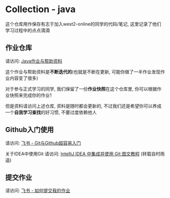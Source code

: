 # Collection - java
这个仓库用作保存有志于加入west2-online的同学的代码/笔记, 这里记录了他们学习过程中的点点滴滴

## 作业仓库

请访问: [Java作业与帮助资料](https://github.com/west2-online/learn-java)

这个作业与帮助资料是**不断迭代的**(也就是不断在更新, 可能你做了一半作业发现作业内容变了很多)

对于参与正式学习的同学, 我们保留了一份**作业快照**在这个仓库里, 你可以根据作业快照来完成你的作业1

但是资料请访问上述仓库, 资料是随时都会更新的, 不过我们还是希望你可以养成一个**自我学习查找**的好习惯, 不要过度依赖他人

## Github入门使用

请访问: [飞书 - Git与Github超容易入门](https://west2-online.feishu.cn/wiki/Lsz9w3CiGinXzgkevtmceHZknrf) 

关于IDEA中使用Git 请访问: [IntelliJ IDEA 中集成并使用 Git 图文教程](https://cloud.tencent.com/developer/article/1936860) (转载自村雨遥)

## 提交作业

请访问: [飞书 - 如何提交我的作业](https://west2-online.feishu.cn/wiki/Zvqow0CUxig3iWkWQgBcHp4AnHe)

